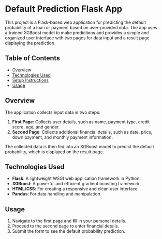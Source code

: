 # Default Prediction Flask App

This project is a Flask-based web application for predicting the default probability of a loan or payment based on user-provided data. The app uses a trained XGBoost model to make predictions and provides a simple and organized user interface with two pages for data input and a result page displaying the prediction.

## Table of Contents
- [Overview](#overview)
- [Technologies Used](#technologies-used)
- [Setup Instructions](#setup-instructions)
- [Usage](#usage)

## Overview
The application collects input data in two steps:
1. **First Page**: Collects user details, such as name, payment type, credit score, age, and gender.
2. **Second Page**: Collects additional financial details, such as date, price, down payment, and monthly payment information.

The collected data is then fed into an XGBoost model to predict the default probability, which is displayed on the result page.

## Technologies Used
- **Flask**: A lightweight WSGI web application framework in Python.
- **XGBoost**: A powerful and efficient gradient boosting framework.
- **HTML/CSS**: For creating a responsive and clean user interface.
- **Pandas**: For data handling and manipulation.

## Usage
1. Navigate to the first page and fill in your personal details.
2. Proceed to the second page to enter financial details.
3. Submit the form to see the default probability prediction.
